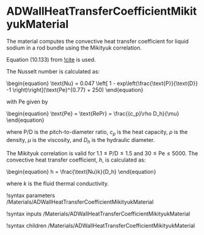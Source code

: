 # ADWallHeatTransferCoefficientMikityukMaterial

The material computes the convective heat transfer coefficient for liquid sodium in a rod bundle using the Mikityuk correlation.

Equation (10.133) from [!cite](todreas2021nuclear) is used.

The Nusselt number is calculated as:

\begin{equation}
  \text{Nu} = 0.047 \left[ 1 - exp\left(\frac{\text{P}}{\text{D}} -1 \right)\right](\text{Pe}^{0.77} + 250)
\end{equation}

with Pe given by

\begin{equation}
  \text{Pe} = \text{RePr} = \frac{{c_p}\rho D_h}{\mu}
\end{equation}

where P/D is the pitch-to-diameter ratio, $c_p$ is the heat capacity, $\rho$ is the density, $\mu$ is the viscosity, and $D_h$ is the hydraulic diameter.

The Mikityuk correlation is valid for $1.1\leq \text{P/D} \leq 1.5$ and $30\leq \text{Pe} \leq 5000$. The convective heat transfer coefficient, $h$, is calculated as:

\begin{equation}
  h = \frac{\text{Nu}k}{D_h}
\end{equation}

where $k$ is the fluid thermal conductivity.

!syntax parameters /Materials/ADWallHeatTransferCoefficientMikityukMaterial

!syntax inputs /Materials/ADWallHeatTransferCoefficientMikityukMaterial

!syntax children /Materials/ADWallHeatTransferCoefficientMikityukMaterial

